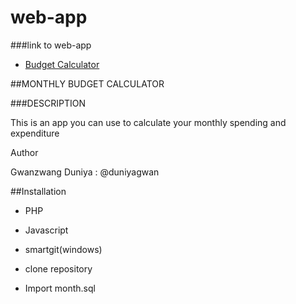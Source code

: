 web-app
=======
###link to web-app
- [Budget Calculator](http://invis.io/CB441OJZ)


 ##MONTHLY BUDGET CALCULATOR


 ###DESCRIPTION

 This is an app you can use to calculate your monthly spending and expenditure


 Author


 Gwanzwang Duniya : @duniyagwan



 ##Installation


 - PHP

 - Javascript

 - smartgit(windows)

 - clone repository

 - Import month.sql 